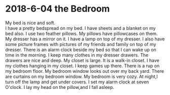 # 2018-6-04  the Bedroom<br>
My bed is nice and soft.<br/>
I have a pretty bedspread on my bed.
I have sheets and a blanket on my bed also.
I use two feather pillows.
My pillows have pillowcases on them.
My dresser has a mirror on it.
I have a lamp on top of my dresser.
I also have some picture frames with pictures of my friends and family on top of my dresser.
There is an alarm clock beside my bed so that I can wake up on time in the morning.
I keep many clothes in my dresser drawers.
The drawers are nice and deep.
My closet is large.
It is a walk-in closet.
I have my clothes hanging in my closet.
I keep games up there.
There is a rup on my bedroom floor.
My bedroom window looks out over my back yard.
There are curtains on my bedroom window.
My bedroom is very cozy.
At night,I turn off the lamp and get under covers.
I set my alarm clock at seven O'clock.
I lay my head on the pillow,and I fall asleep.




